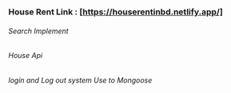 ### House Rent Link : [https://houserentinbd.netlify.app/]
###### Search Implement
###### House Api
###### login and Log out system Use to Mongoose



